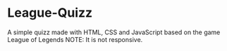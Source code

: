 # League-Quizz
A simple quizz made with HTML, CSS and JavaScript based on the game League of Legends
NOTE: It is not responsive.
